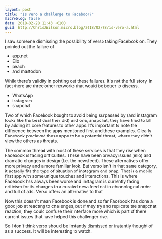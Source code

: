 ```yaml
---
layout: post
title: "Is Vero a challenge to Facebook?"
microblog: false
date: 2018-02-28 11:43 +0100
guid: http://ChrisJWilson.micro.blog/2018/02/28/is-vero-a.html
---
```

I saw someone dismissing the possibility of verso taking Facebook on. They pointed out the failure of 
- app.net 
- Ello
- peach 
- and mastodon 

While there's validity in pointing out these failures. It's not the full story. In fact there are three other networks that would be better to discuss. 
- WhatsApp 
- instagram 
- snapchat 

Two of which Facebook bought to avoid being surpassed by (and instagram looks like the best deal they did) and one, snapchat, they have tried to kill by adding its core features to other apps. It’s important to note the difference between the apps mentioned first and these examples. Clearly Facebook precieved these apps to be a potential threat, where they didn’t view the others as threats. 


The common thread with most of these services is that they rise when Facebook is facing difficulties. These have been privacy issues (ello) and dramatic changes in design (I.e. the newsfeed). These alternatives offer more privacy and a more familiar look. But verso isn't in that same category, it actually fits the type of situation of instagram and snap. That is a mobile first app with some unique touches and interactions. 
This is where Facebook has always been worse and instagram is currently facing criticism for its changes to a curated newsfeed not in chronological order and full of ads. Verso offers an alternative to that. 

Now this doesn't mean Facebook is done and so far Facebook has done a good job at reacting to challenges, but if they try and replicate the snapchat reaction, they could confuse their interface more which is part of there current issues that have helped this challenger rise. 

So I don't think verso should be instantly dismissed or instantly thought of as a success. It will be interesting to watch. 
